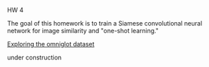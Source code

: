 HW 4

The goal of this homework is to train a Siamese convolutional neural network for image similarity and "one-shot learning."

[Exploring the omniglot dataset](https://colab.research.google.com/drive/1exJ-qNWj_m5Q-dcUesoL_fyBPyncfa0n)

under construction
